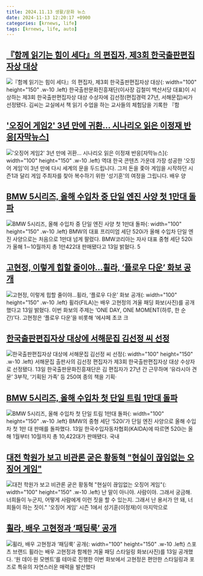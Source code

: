 ```yaml
---
title: 2024.11.13 생활/문화 뉴스
date: 2024-11-13 12:20:17 +0900
categories: [krnews, life]
tags: [krnews, life, auto]
---
```

## [『함께 읽기는 힘이 세다』의 편집자, 제3회 한국출판편집자상 대상](https://n.news.naver.com/mnews/article/025/0003400204)

![『함께 읽기는 힘이 세다』의 편집자, 제3회 한국출판편집자상 대상](https://mimgnews.pstatic.net/image/origin/025/2024/11/13/3400204.jpg?type=nf220_150){: width="100" height="150" .w-10 .left}
한국출판문화진흥재단(이사장 김철미 백산서당 대표)이 시상하는 제3회 한국출판편집자상 대상 수상자에 김선정(편집경력 27년, 서해문집)씨가 선정됐다. 김씨는 교실에서 책 읽기 수업을 하는 교사들의 체험담을 기록한 『함

## ['오징어 게임2' 3년 만에 귀환... 시나리오 읽은 이정재 반응[자막뉴스]](https://n.news.naver.com/mnews/article/052/0002113097)

!['오징어 게임2' 3년 만에 귀환... 시나리오 읽은 이정재 반응[자막뉴스]](https://mimgnews.pstatic.net/image/origin/052/2024/11/13/2113097.jpg?type=nf220_150){: width="100" height="150" .w-10 .left}
역대 한국 콘텐츠 가운데 가장 성공한 '오징어 게임'이 3년 만에 다시 세계의 문을 두드립니다. 그저 돈을 좇아 게임을 시작하던 시즌1과 달리 게임 주최자를 찾아 복수하기 위한 '성기훈'의 여정을 그립니다. 배우 양

## [BMW 5시리즈, 올해 수입차 중 단일 엔진 사양 첫 1만대 돌파](https://n.news.naver.com/mnews/article/032/0003332220)

![BMW 5시리즈, 올해 수입차 중 단일 엔진 사양 첫 1만대 돌파](https://mimgnews.pstatic.net/image/origin/032/2024/11/13/3332220.jpg?type=nf220_150){: width="100" height="150" .w-10 .left}
BMW의 대표 프리미엄 세단 520i가 올해 수입차 단일 엔진 사양으로는 처음으로 1만대 넘게 팔렸다. BMW코리아는 자사 대표 중형 세단 520i가 올해 1∼10월까지 총 1만422대 판매됐다고 13일 밝혔다. 5

## [고현정, 이렇게 힙할 줄이야…휠라, ‘플로우 다운’ 화보 공개](https://n.news.naver.com/mnews/article/016/0002387667)

![고현정, 이렇게 힙할 줄이야…휠라, ‘플로우 다운’ 화보 공개](https://mimgnews.pstatic.net/image/origin/016/2024/11/13/2387667.jpg?type=nf220_150){: width="100" height="150" .w-10 .left}
휠라(FILA)는 배우 고현정의 겨울 패딩 화보(사진)를 공개했다고 13일 밝혔다. 이번 화보의 주제는 ‘ONE DAY, ONE MOMENT(하루, 한 순간)’다. 고현정은 ‘플로우 다운’을 비롯해 ‘에샤페 초코 크

## [한국출판편집자상 대상에 서해문집 김선정 씨 선정](https://n.news.naver.com/mnews/article/021/0002671422)

![한국출판편집자상 대상에 서해문집 김선정 씨 선정](https://mimgnews.pstatic.net/image/origin/021/2024/11/13/2671422.jpg?type=nf220_150){: width="100" height="150" .w-10 .left}
서해문집 출판사의 김선정 편집자가 제3회 한국출판편집자상 대상 수상자로 선정됐다. 13일 한국출판문화진흥재단은 김 편집자가 27년 간 근무하며 ‘유라시아 견문’ 3부작, ‘기획된 가족’ 등 250여 종의 책을 기획·

## [BMW 5시리즈, 올해 수입차 첫 단일 트림 1만대 돌파](https://n.news.naver.com/mnews/article/082/0001297433)

![BMW 5시리즈, 올해 수입차 첫 단일 트림 1만대 돌파](https://mimgnews.pstatic.net/image/origin/082/2024/11/13/1297433.jpg?type=nf220_150){: width="100" height="150" .w-10 .left}
BMW의 중형 세단 ‘520i’가 단일 엔진 사양으로 올해 수입차 첫 1만 대 판매를 돌파했다. 13일 한국수입자동차협회(KAIDA)에 따르면 520i는 올해 1월부터 10월까지 총 10,422대가 판매됐다. 국내

## [대전 학원가 보고 비관론 굳은 황동혁 "현실이 끊임없는 오징어 게임"](https://n.news.naver.com/mnews/article/277/0005499285)

![대전 학원가 보고 비관론 굳은 황동혁 "현실이 끊임없는 오징어 게임"](https://mimgnews.pstatic.net/image/origin/277/2024/11/13/5499285.jpg?type=nf220_150){: width="100" height="150" .w-10 .left}
난 말이 아니야. 사람이야. 그래서 궁금해. 너희들이 누군지, 어떻게 사람에게 이런 짓을 할 수 있는지. 그래서 난 용서가 안 돼, 너희들이 하는 짓이." '오징어 게임' 시즌 1에서 성기훈(이정재)이 마지막으로

## [휠라, 배우 고현정과 ‘패딩룩’ 공개](https://n.news.naver.com/mnews/article/021/0002671443)

![휠라, 배우 고현정과 ‘패딩룩’ 공개](https://mimgnews.pstatic.net/image/origin/021/2024/11/13/2671443.jpg?type=nf220_150){: width="100" height="150" .w-10 .left}
스포츠 브랜드 휠라는 배우 고현정과 함께한 겨울 패딩 스타일링 화보(사진)를 13일 공개했다. ‘원 데이·원 모멘트’를 테마로 진행한 이번 화보에서 고현정은 편안한 스타일링과 포즈로 특유의 자연스러운 매력을 발산했다

